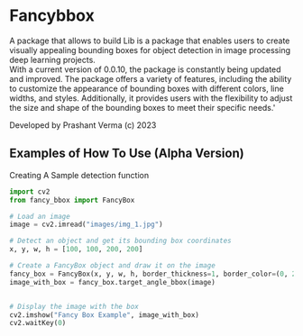 # Fancybbox

A package that allows to build Lib is a package that enables users to create visually appealing bounding boxes for object detection in image processing deep learning projects.  
With a current version of 0.0.10, the package is constantly being updated and improved. The package offers a variety of features, including the ability to customize the appearance of bounding boxes with different colors, line widths, and styles. 
Additionally, it provides users with the flexibility to adjust the size and shape of the bounding boxes to meet their specific needs.'


Developed by Prashant Verma (c) 2023

## Examples of How To Use (Alpha Version)

Creating A Sample detection function

```python
import cv2
from fancy_bbox import FancyBox

# Load an image
image = cv2.imread("images/img_1.jpg")

# Detect an object and get its bounding box coordinates
x, y, w, h = [100, 100, 200, 200]

# Create a FancyBox object and draw it on the image
fancy_box = FancyBox(x, y, w, h, border_thickness=1, border_color=(0, 255, 0))
image_with_box = fancy_box.target_angle_bbox(image)


# Display the image with the box
cv2.imshow("Fancy Box Example", image_with_box)
cv2.waitKey(0)
```

